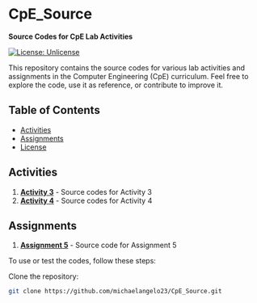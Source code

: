# CpE_Source

**Source Codes for CpE Lab Activities**

[![License: Unlicense](https://img.shields.io/badge/license-Unlicense-blue.svg)](http://unlicense.org/)

This repository contains the source codes for various lab activities and assignments in the Computer Engineering (CpE) curriculum. Feel free to explore the code, use it as reference, or contribute to improve it.

## Table of Contents

- [Activities](#activities)
- [Assignments](#assignments)
- [License](#license)

## Activities

1. **[Activity 3](./Activity%203/)** - Source codes for Activity 3
2. **[Activity 4](./Activtiy%204/)** - Source codes for Activity 4

## Assignments

1. **[Assignment 5](./Assignment%205/)** - Source code for Assignment 5

To use or test the codes, follow these steps:

Clone the repository:  
   ```bash
   git clone https://github.com/michaelangelo23/CpE_Source.git

